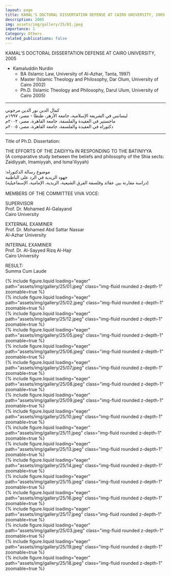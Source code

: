 ```yaml
---
layout: page
title: KAMAL'S DOCTORAL DISSERTATION DEFENSE AT CAIRO UNIVERSITY, 2005
description: 2005
img: assets/img/gallery/25/01.jpeg
importance: 1
Category: Others
related_publications: false
---
```


<p class="distill-post-title">KAMAL'S DOCTORAL DISSERTATION DEFENSE AT CAIRO UNIVERSITY, 2005</p>

- Kamaluddin Nurdin
  - BA (Islamic Law, University of Al-Azhar, Tanta, 1997)
  - Master (Islamic Theology and Philosophy, Dar Olum, University of Cairo 2002)
  - Ph.D. (Islamic Theology and Philosophy, Darul Ulum, University of Cairo 2005)

---

<div class="rtl">
كمال الدين نور الدين مرجوني
  <br>
ليسانس في الشريعة الإسلامية، جامعة الأزهر، طنطا - مصر، ١٩٩٧م
  <br>
ماجستير في العقيدة والفلسفة، جامعة القاهرة، مصر، ٢٠٠٢م
  <br>
دكتوراه في العقيدة والفلسفة، جامعة القاهرة، مصر، ٢٠٠٥م
</div>

---

Title of Ph.D. Dissertation:

THE EFFORTS OF THE ZAIDIYYa IN RESPONDING TO THE BATINIYYA
<br>
(A comparative study between the beliefs and philosophy of the Shia sects: Zaidiyyah, Imamiyyah, and Isma'iliyyah)

<div class="rtl">
:موضوع رسالة الدكتوراه
<br>
جهود الزيدية في الرد على الباطنية
<br>
(دراسة مقارنة بين عقائد وفلسفة الفرق الشيعية، الزيدية، الإمامية، الإسماعيلية)
</div>
<br>
MEMBERS OF THE COMMITTEE VIVA VOCE:

SUPERVISOR
<br>Prof. Dr. Mohamed Al-Galayand
<br>Cairo University

EXTERNAL EXAMINER
<br>Prof. Dr. Mohamed Abd Sattar Nassar
<br>Al-Azhar University

INTERNAL EXAMINER
<br>Prof. Dr. Al-Sayyed Rizq Al-Hajr
<br>Cairo University

RESULT:
<br>Summa Cum Laude

<div class="row mt-3">
    <div class="col-sm mt-3 mt-md-0">
        {% include figure.liquid loading="eager" path="assets/img/gallery/25/01.jpeg" class="img-fluid rounded z-depth-1" zoomable=true %}
    </div>
    <div class="col-sm mt-3 mt-md-0">
        {% include figure.liquid loading="eager" path="assets/img/gallery/25/02.jpeg" class="img-fluid rounded z-depth-1" zoomable=true %}
    </div>
</div>
<div class="row mt-3">
    <div class="col-sm mt-3 mt-md-0">
        {% include figure.liquid loading="eager" path="assets/img/gallery/25/12.jpeg" class="img-fluid rounded z-depth-1" zoomable=true %}
    </div>
    <div class="col-sm mt-3 mt-md-0">
        {% include figure.liquid loading="eager" path="assets/img/gallery/25/05.jpeg" class="img-fluid rounded z-depth-1" zoomable=true %}
    </div>
    
</div>
<div class="row mt-3">
    <div class="col-sm mt-3 mt-md-0">
        {% include figure.liquid loading="eager" path="assets/img/gallery/25/06.jpeg" class="img-fluid rounded z-depth-1" zoomable=true %}
    </div>
    <div class="col-sm mt-3 mt-md-0">
        {% include figure.liquid loading="eager" path="assets/img/gallery/25/07.jpeg" class="img-fluid rounded z-depth-1" zoomable=true %}
    </div>
</div>
<div class="row mt-3">
    <div class="col-sm mt-3 mt-md-0">
        {% include figure.liquid loading="eager" path="assets/img/gallery/25/08.jpeg" class="img-fluid rounded z-depth-1" zoomable=true %}
    </div>
    <div class="col-sm mt-3 mt-md-0">
        {% include figure.liquid loading="eager" path="assets/img/gallery/25/09.jpeg" class="img-fluid rounded z-depth-1" zoomable=true %}
    </div>
</div>
<div class="row mt-3">
    <div class="col-sm mt-3 mt-md-0">
        {% include figure.liquid loading="eager" path="assets/img/gallery/25/10.jpeg" class="img-fluid rounded z-depth-1" zoomable=true %}
    </div>
    <div class="col-sm mt-3 mt-md-0">
        {% include figure.liquid loading="eager" path="assets/img/gallery/25/11.jpeg" class="img-fluid rounded z-depth-1" zoomable=true %}
    </div>
</div>
<div class="row mt-3">
    <div class="col-sm mt-3 mt-md-0">
        {% include figure.liquid loading="eager" path="assets/img/gallery/25/13.jpeg" class="img-fluid rounded z-depth-1" zoomable=true %}
    </div>
    <div class="col-sm mt-3 mt-md-0">
        {% include figure.liquid loading="eager" path="assets/img/gallery/25/14.jpeg" class="img-fluid rounded z-depth-1" zoomable=true %}
    </div>
</div>
<div class="row mt-3">
    <div class="col-sm mt-3 mt-md-0">
        {% include figure.liquid loading="eager" path="assets/img/gallery/25/15.jpeg" class="img-fluid rounded z-depth-1" zoomable=true %}
    </div>
    <div class="col-sm mt-3 mt-md-0">
        {% include figure.liquid loading="eager" path="assets/img/gallery/25/16.jpeg" class="img-fluid rounded z-depth-1" zoomable=true %}
    </div>
</div>
<div class="row mt-3">
    <div class="col-sm mt-3 mt-md-0">
        {% include figure.liquid loading="eager" path="assets/img/gallery/25/17.jpeg" class="img-fluid rounded z-depth-1" zoomable=true %}
    </div>
    <div class="col-sm mt-3 mt-md-0">
        {% include figure.liquid loading="eager" path="assets/img/gallery/25/03.jpeg" class="img-fluid rounded z-depth-1" zoomable=true %}
    </div>
</div>
<div class="row mt-3">
    <div class="col-sm mt-3 mt-md-0">
        {% include figure.liquid loading="eager" path="assets/img/gallery/25/19.jpeg" class="img-fluid rounded z-depth-1" zoomable=true %}
    </div>
    <div class="col-sm mt-3 mt-md-0">
        {% include figure.liquid loading="eager" path="assets/img/gallery/25/18.jpeg" class="img-fluid rounded z-depth-1" zoomable=true %}
    </div>
</div>
